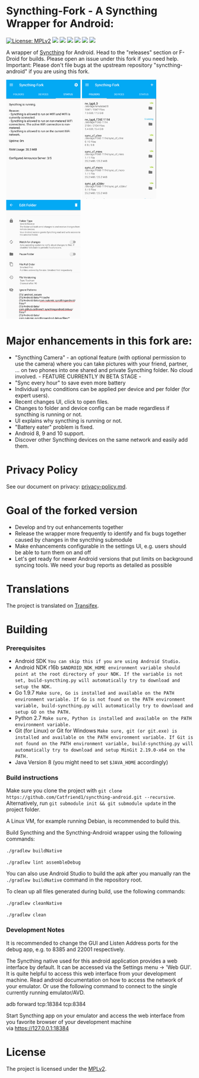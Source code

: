 # Syncthing-Fork - A Syncthing Wrapper for Android:

[![License: MPLv2](https://img.shields.io/badge/License-MPLv2-blue.svg)](https://opensource.org/licenses/MPL-2.0)
<a href="https://github.com/Catfriend1/syncthing-android/releases" alt="GitHub release"><img src="https://img.shields.io/github/release/Catfriend1/syncthing-android/all.svg" /></a>
<a href="https://f-droid.org/packages/com.github.catfriend1.syncthingandroid" alt="F-Droid release"><img src="https://img.shields.io/f-droid/v/com.github.catfriend1.syncthingandroid.svg" /></a>
<a href="https://play.google.com/store/apps/details?id=com.github.catfriend1.syncthingandroid" alt="G-Play release"><img src="https://img.shields.io/badge/g--play-1.3.1.0-blue.svg" /></a>
<a href="https://liberapay.com/~1534877" alt="LiberaPay"><img src="https://img.shields.io/liberapay/patrons/Syncthing-Fork.svg?style=social" /></a>
<a href="https://www.somsubhra.com/github-release-stats/?username=Catfriend1&repository=syncthing-android" alt="GitHub Stats"><img src="https://img.shields.io/github/downloads/Catfriend1/syncthing-android/total.svg" /></a>
<a href="https://www.youtube.com/watch?v=rYHQzqSjKWQ" alt="Tutorial: Youtube-Video"><img src="https://img.shields.io/badge/Tutorial-Youtube--Video-blueviolet" /></a>

A wrapper of [Syncthing](https://github.com/syncthing/syncthing) for Android. Head to the "releases" section or F-Droid for builds. Please open an issue under this fork if you need help. Important: Please don't file bugs at the upstream repository "syncthing-android" if you are using this fork.

<img src="app/src/main/play/listings/en-GB/graphics/phone-screenshots/screenshot_phone_03.png" alt="screenshot 1" width="200" /> <img src="app/src/main/play/listings/en-GB/graphics/phone-screenshots/screenshot_phone_06.png" alt="screenshot 2" width="200" /> <img src="app/src/main/play/listings/en-GB/graphics/phone-screenshots/screenshot_phone_08.png" alt="screenshot 3" width="200" />

# Major enhancements in this fork are:
- "Syncthing Camera" - an optional feature (with optional permission to use the camera) where you can take pictures with your friend, partner, ... on two phones into one shared and private Syncthing folder. No cloud involved. - FEATURE CURRENTLY IN BETA STAGE -
- "Sync every hour" to save even more battery
- Individual sync conditions can be applied per device and per folder (for expert users).
- Recent changes UI, click to open files.
- Changes to folder and device config can be made regardless if syncthing is running or not.
- UI explains why syncthing is running or not.
- "Battery eater" problem is fixed.
- Android 8, 9 and 10 support.
- Discover other Syncthing devices on the same network and easily add them.

# Privacy Policy
See our document on privacy: [privacy-policy.md](https://github.com/Catfriend1/syncthing-android/blob/master/privacy-policy.md).

# Goal of the forked version
- Develop and try out enhancements together
- Release the wrapper more frequently to identify and fix bugs together caused by changes in the syncthing submodule
- Make enhancements configurable in the settings UI, e.g. users should be able to turn them on and off
- Let's get ready for newer Android versions that put limits on background syncing tools. We need your bug reports as detailed as possible

# Translations

The project is translated on [Transifex](https://www.transifex.com/projects/p/syncthing-android-1).

# Building

### Prerequisites
- Android SDK
`You can skip this if you are using Android Studio.`
- Android NDK r16b
`$ANDROID_NDK_HOME environment variable should point at the root directory of your NDK. If the variable is not set, build-syncthing.py will automatically try to download and setup the NDK.`
- Go 1.9.7
`Make sure, Go is installed and available on the PATH environment variable. If Go is not found on the PATH environment variable, build-syncthing.py will automatically try to download and setup GO on the PATH.`
- Python 2.7
`Make sure, Python is installed and available on the PATH environment variable.`
- Git (for Linux) or Git for Windows
`Make sure, git (or git.exe) is installed and available on the PATH environment variable. If Git is not found on the PATH environment variable, build-syncthing.py will automatically try to download and setup MinGit 2.19.0-x64 on the PATH.`
- Java Version 8 (you might need to set `$JAVA_HOME` accordingly)

### Build instructions

Make sure you clone the project with
`git clone https://github.com/Catfriend1/syncthing-android.git --recursive`.
Alternatively, run `git submodule init && git submodule update` in the project folder.

A Linux VM, for example running Debian, is recommended to build this.

Build Syncthing and the Syncthing-Android wrapper using the following commands:

`./gradlew buildNative`

`./gradlew lint assembleDebug`

You can also use Android Studio to build the apk after you manually ran the `./gradlew buildNative` command in the repository root.

To clean up all files generated during build, use the following commands:

`./gradlew cleanNative`

`./gradlew clean`

### Development Notes

It is recommended to change the GUI and Listen Address ports for the debug app, e.g. to 8385 and 22001 respectively.

The Syncthing native used for this android application provides a web interface by default. It can be accessed via the Settings menu -> 'Web GUI'. It is quite helpful to access this web interface from your development machine. Read android documentation on how to access the network of your emulator. Or use the following command to connect to the single currently running emulator/AVD.

adb forward tcp:18384 tcp:8384

Start Syncthing app on your emulator and access the web interface from you favorite browser of your development machine via https://127.0.0.1:18384

# License

The project is licensed under the [MPLv2](LICENSE).
